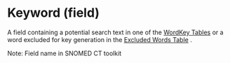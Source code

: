 # Keyword (field)

A field containing a potential search text in one of the [WordKey Tables](https://confluence.ihtsdotools.org/display/DOCGLOSS/WordKey+Table) or a word excluded for key generation in the [Excluded Words Table](https://confluence.ihtsdotools.org/display/DOCGLOSS/Excluded+Words+Table) .

Note: Field name in SNOMED CT toolkit
